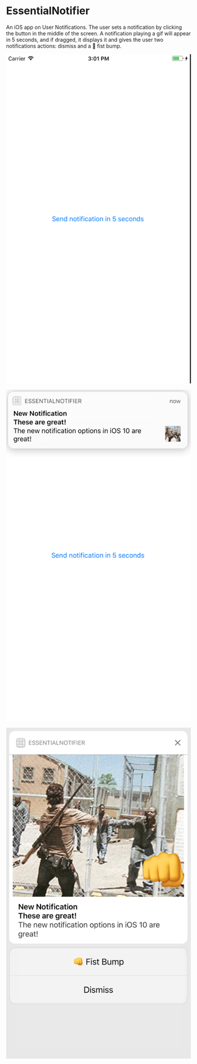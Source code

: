 # EssentialNotifier
An iOS app on User Notifications. The user sets a notification by clicking the button in the middle of the screen. A notification playing a gif will appear in 5 seconds, and if dragged, it displays it and gives the user two notifications actions: dismiss and a 👊 fist bump.

![Main](https://raw.githubusercontent.com/gtupak/EssentialNotifier/master/Screenshots/Main.png)

![Main](https://raw.githubusercontent.com/gtupak/EssentialNotifier/master/Screenshots/Notification.png)

![Main](https://raw.githubusercontent.com/gtupak/EssentialNotifier/master/Screenshots/OpenNotification.png)